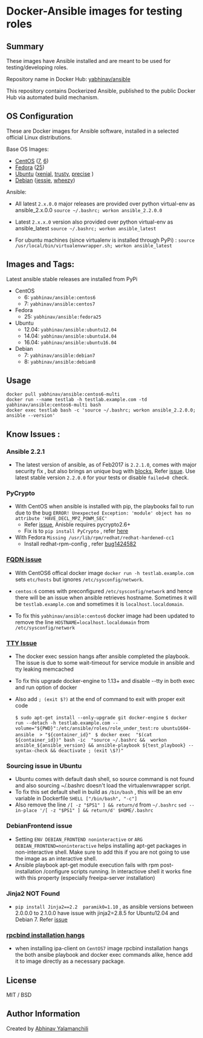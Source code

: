 # Docker-Ansible images for testing roles


## Summary 

These images have Ansible installed and are meant to be used for testing/developing roles.

Repository name in Docker Hub: [yabhinav/ansible](https://hub.docker.com/r/yabhinav/ansible/)

This repository contains Dockerized Ansible, published to the public Docker Hub via automated build mechanism.


## OS Configuration

These are Docker images for Ansible software, installed in a selected official Linux distributions.

Base OS Images: 

- [CentOS](https://hub.docker.com/_/centos/) ([7](centos/7/Dockerfile), [6](centos/6/Dockerfile))
- [Fedora](https://hub.docker.com/_/fedora/) ([25](fedora/25/Dockerfile))
- [Ubuntu](https://hub.docker.com/_/ubuntu/) ([xenial](ubuntu/16.04/Dockerfile), [trusty](ubuntu/14.04/Dockerfile), [precise](ubuntu/12.04/Dockerfile) )
- [Debian](https://hub.docker.com/_/debian/) ([jessie](debian/8), [wheezy](debian/7))

Ansible: 

 - All latest `2.x.0.0` major releases are provided over python virtual-env as ansible_2.x.0.0
    `source ~/.bashrc; workon ansible_2.2.0.0`

 - Latest `2.x.x.0` version also provided over python virtual-env as ansible_latest
    `source ~/.bashrc; workon ansible_latest`

 - For ubuntu machines (since virtualenv is installed through PyPi) :
    `source /usr/local/bin/virtualenvwrapper.sh; workon ansible_latest`


## Images and Tags:

Latest ansible stable releases are installed from PyPi

- CentOS
    - 6: `yabhinav/ansible:centos6` 
    - 7: `yabhinav/ansible:centos7` 
- Fedora
    - 25: `yabhinav/ansible:fedora25` 
- Ubuntu
    - 12.04: `yabhinav/ansible:ubuntu12.04` 
    - 14.04: `yabhinav/ansible:ubuntu14.04` 
    - 16.04: `yabhinav/ansible:ubuntu16.04`
- Debian
    - 7: `yabhinav/ansible:debian7` 
    - 8: `yabhinav/ansible:debian8` 


## Usage

	docker pull yabhinav/ansible:centos6-multi
	docker run --name testlab -h testlab.example.com -td yabhinav/ansible:centos6-multi bash
	docker exec testlab bash -c 'source ~/.bashrc; workon ansible_2.2.0.0; ansible --version'



## Know Issues :

### Ansible 2.2.1

  -  The latest version of ansible, as of Feb2017 is `2.2.1.0`, comes with major security fix , but also brings an unique bug with [blocks](/Users/abhinav/code/MyProjects/docker-ansible-images/README.html), Refer [issue](https://github.com/ansible/ansible/issues/20736). Use latest stable version `2.2.0.0` for your tests or disable `failed=0 `check.

### PyCrypto

  - With CentOS when ansible is installed with pip, the playbooks fail to run due to the bug ```ERROR! Unexpected Exception: 'module' object has no attribute 'HAVE_DECL_MPZ_POWM_SEC'```
    * Refer [issue](https://bugs.launchpad.net/pycrypto/+bug/1206836), Anisble requires pycrypto2.6+ 
    * Fix is to ```pip install PyCrypto``` , refer [here](http://stackoverflow.com/questions/22941029/python-fabric-error-module-object-has-no-attribute-have-decl-mpz-powm-sec) 
  - With Fedora `` Missing /usr/lib/rpm/redhat/redhat-hardened-cc1 ``
    * Install redhat-rpm-config , refer [bug1424582](https://bugs.launchpad.net/openstack-gate/+bug/1424582)


### [FQDN issue](https://github.com/docker/docker/issues/31199) 

  - With CentOS6 offical docker image `docker run -h testlab.example.com` sets `etc/hosts` but ignores `/etc/sysconfig/network`.
  - `centos:6` comes with preconfigured `/etc/sysconfig/network` and hence there will be an issue when ansible retrieves hostname. Sometimes it will be `testlab.example.com` and sometimes it is `localhost.localdomain`. 

  -  To fix this `yabhinav/ansible:centos6` docker image had been updated to remove the line `HOSTNAME=localhost.localdomain` from `/etc/sysconfig/network`

### [TTY Issue](https://github.com/ansible/ansible-modules-core/issues/2459)

  - The docker exec session hangs after ansible completed the playbook. The issue is due to some wait-timeout for service module in ansible and tty leaking memcached
  - To fix this upgrade docker-engine to 1.13+ and disable --tty in both exec and run option of docker
  - Also add `; (exit $?)` at the end of command to exit with proper exit code

      ``$ sudo apt-get install --only-upgrade git docker-engine``
      ``$ docker run --detach -h testlab.example.com --volume="${PWD}":/etc/ansible/roles/role_under_test:ro ubuntu1604-ansible  > "${container_id}"``
     `` $ docker exec  "$(cat ${container_id})" bash -ic  "source ~/.bashrc &&  workon ansible_${ansible_version} && ansible-playbook ${test_playbook} --syntax-check && deactivate ; (exit \$?)"`` 

### Sourcing issue in Ubuntu
  - Ubuntu comes with default dash shell, so source command is not found and also sourcing ~/.bashrc doesn't load the virtualenvwrapper script. 
  - To fix this set default shell in build as `/bin/bash` , this will be an env variable in Dockerfile
    `` SHELL ["/bin/bash", "-c"]  ``
  - Also remove the line  `/[ -z "$PS1" ] && return/d`  from `~/.bashrc`
    `` sed --in-place '/[ -z "$PS1" ] && return/d' $HOME/.bashrc ``

### DebianFrontend issue

  - Setting ``ENV DEBIAN_FRONTEND noninteractive`` or `ARG DEBIAN_FRONTEND=noninteractive` helps installing apt-get packages in non-interactive shell. Make sure to add this if you are not going to use the image as an interactive shell.
  - Ansible playbook apt-get module execution fails with rpm post-installation /configure scripts running. In interactiove shell it works fine with this property (especially freeipa-server installation)

### Jinja2 NOT Found
  - `pip install Jinja2==2.2  paramik0=1.10` , as ansible versions between 2.0.0.0 to 2.1.0.0 have issue with jinja2=2.8.5 for Ubuntu12.04 and Debian 7. Refer [issue](http://stackoverflow.com/questions/37042675/how-to-install-ansible-in-virtualenv)

### [rpcbind installation hangs ](https://github.com/yabhinav/docker-ansible-images/issues/4)
  - when installing ipa-client on `CentOS7` image rpcbind installation  hangs the both ansibe playbook and docker exec  commands alike, hence add it to image directly as a necessary package.



## License

MIT / BSD


## Author Information

Created by [Abhinav Yalamanchili](https://yabhinav.github.com)

